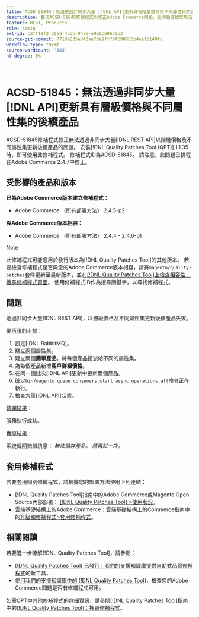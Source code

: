 ```yaml
---
title: ACSD-51845：無法透過非同步大量 [!DNL API]更新具有階層價格與不同屬性集的後續產品
description: 套用ACSD-51845修補程式以修正Adobe Commerce問題，此問題導致您無法透過非同步大量 [!DNL REST API]以階層價格及不同屬性集更新後續產品。
feature: REST, Products
role: Admin
exl-id: c3fff9f2-30ad-4bcb-945e-e9e0c69630b3
source-git-commit: 7718a835e343ae7da9ff79f690503b4ee1d140fc
workflow-type: tm+mt
source-wordcount: '383'
ht-degree: 0%

---
```


# ACSD-51845：無法透過非同步大量[!DNL API]更新具有層級價格與不同屬性集的後續產品

ACSD-51845修補程式修正無法透過非同步大量[!DNL REST API]以階層價格及不同屬性集更新後續產品的問題。 安裝[!DNL Quality Patches Tool (QPT)] 1.1.35時，即可使用此修補程式。 修補程式ID為ACSD-51845。 請注意，此問題已排程在Adobe Commerce 2.4.7中修正。

## 受影響的產品和版本

**已為Adobe Commerce版本建立修補程式：**

* Adobe Commerce （所有部署方法） 2.4.5-p2

**與Adobe Commerce版本相容：**

* Adobe Commerce （所有部署方法） 2.4.4 - 2.4.6-p1

>[!NOTE]
>
>此修補程式可能適用於發行版本為[!DNL Quality Patches Tool]的其他版本。 若要檢查修補程式是否與您的Adobe Commerce版本相容，請將`magento/quality-patches`套件更新至最新版本，並在[[!DNL Quality Patches Tool]上檢查相容性：搜尋修補程式頁面](https://experienceleague.adobe.com/tools/commerce-quality-patches/index.html?lang=zh-Hant)。 使用修補程式ID作為搜尋關鍵字，以尋找修補程式。

## 問題

透過非同步大量[!DNL REST API]，以層級價格及不同屬性集更新後續產品失敗。

<u>要再現的步驟</u>：

1. 設定[!DNL RabbitMQ]。
1. 建立兩個屬性集。
1. 建立兩個&#x200B;**簡單產品**，將每個產品指派給不同的屬性集。
1. 為每個產品新增&#x200B;**客戶群組價格**。
1. 在同一個批次[!DNL API]更新中更新兩個產品。
1. 確定`bin/magento queue:consumers:start async.operations.all`命令正在執行。
1. 檢查大量[!DNL API]狀態。

<u>預期結果</u>：

服務執行成功。

<u>實際結果</u>：

系統傳回錯誤訊息： *無法儲存產品。 請再試一次。*

## 套用修補程式

若要套用個別修補程式，請根據您的部署方法使用下列連結：

* [!DNL Quality Patches Tool]指南中的Adobe Commerce或Magento Open Source內部部署： [[!DNL Quality Patches Tool] >使用狀況](https://experienceleague.adobe.com/docs/commerce-operations/tools/quality-patches-tool/usage.html?lang=zh-Hant)。
* 雲端基礎結構上的Adobe Commerce：雲端基礎結構上的Commerce指南中的[升級和修補程式>套用修補程式](https://experienceleague.adobe.com/docs/commerce-cloud-service/user-guide/develop/upgrade/apply-patches.html?lang=zh-Hant)。

## 相關閱讀

若要進一步瞭解[!DNL Quality Patches Tool]，請參閱：

* [[!DNL Quality Patches Tool] 已發行：我們的支援知識庫提供自助式品質修補程式](/help/announcements/adobe-commerce-announcements/magento-quality-patches-released-new-tool-to-self-serve-quality-patches.md)的新工具。
* [使用我們的支援知識庫中的 [!DNL Quality Patches Tool]](/help/support-tools/patches-available-in-qpt-tool/check-patch-for-magento-issue-with-magento-quality-patches.md)，檢查您的Adobe Commerce問題是否有修補程式可用。

如需QPT中其他修補程式的詳細資訊，請參閱[!DNL Quality Patches Tool]指南中的[[!DNL Quality Patches Tool]：搜尋修補程式](https://experienceleague.adobe.com/tools/commerce-quality-patches/index.html?lang=zh-Hant)。
